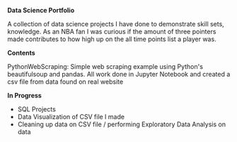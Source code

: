 **Data Science Portfolio**

A collection of data science projects I have done to demonstrate skill sets, knowledge. 
As an NBA fan I was curious if the amount of three pointers made contributes to how high up on the all time points list a player was.

**Contents**

PythonWebScraping: Simple web scraping example using Python's beautifulsoup and pandas. All work done in Jupyter Notebook and created a csv file from data found on real website

**In Progress**

- SQL Projects
- Data Visualization of CSV file I made
- Cleaning up data on CSV file / performing Exploratory Data Analysis on data
